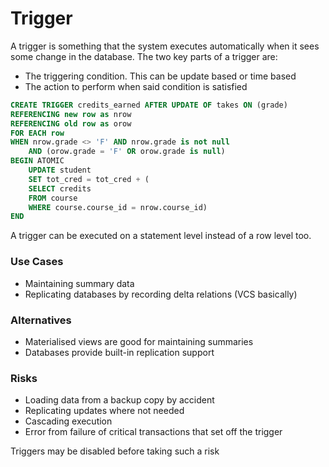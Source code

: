 # Trigger
A trigger is something that the system executes automatically when it sees some change in the database. The two key parts of a trigger are:

* The triggering condition. This can be update based or time based
* The action to perform when said condition is satisfied

```SQL
CREATE TRIGGER credits_earned AFTER UPDATE OF takes ON (grade)
REFERENCING new row as nrow
REFERENCING old row as orow
FOR EACH row
WHEN nrow.grade <> 'F' AND nrow.grade is not null
	AND (orow.grade = 'F' OR orow.grade is null)
BEGIN ATOMIC
	UPDATE student
	SET tot_cred = tot_cred + (
	SELECT credits
	FROM course
	WHERE course.course_id = nrow.course_id)
END
```

A trigger can be executed on a statement level instead of a row level too.

### Use Cases
* Maintaining summary data
* Replicating databases by recording delta relations (VCS basically)

### Alternatives
* Materialised views are good for maintaining summaries
* Databases provide built-in replication support

### Risks
* Loading data from a backup copy by accident
* Replicating updates where not needed
* Cascading execution
* Error from failure of critical transactions that set off the trigger

Triggers may be disabled before taking such a risk